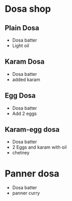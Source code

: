# Dosa shop

## Plain Dosa
* Dosa batter
* Light oil

## Karam Dosa
* Dosa batter
* added karam

## Egg Dosa
* Dosa batter
* Add 2 eggs

## Karam-egg dosa
* Dosa batter
* 2 Eggs and karam with oil
* chetney

# Panner dosa
* Dosa batter
* panner curry


